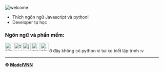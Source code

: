 ![welcome](https://avatars.githubusercontent.com/u/86113173?s=120&v=4)<br/>


- Thích ngôn ngữ Javascript và python!
- Developer tự học <br/>

### Ngôn ngữ và phần mềm:

<img align="left" alt="Visual Studio Code" width="26px" src="https://i.imgur.com/LwSdAlE.png" />
<img align="left" alt="ts" width="26px" src="https://i.imgur.com/vSgFULR.png" />
<img align="left" alt="js" width="26px" src="https://i.imgur.com/3u1wzwE.png" />
<img align="left" alt="mongodb" width="26px" src="https://imgur.com/xN5cFRr.png" /> 
<img align="left" alt="photoshop" width="26px" src="https://i.imgur.com/OC1RcS5.jpg" /> <br />
ở đây không có python vì tui ko biết lập trình :v

---

<!-- <details>
<summary><a align ="right">🔎 Statistics </a></summary>

<a>
  <img align="center" src="https://riday-ghstats.vercel.app/api/top-langs/?username=ModelVNN&theme=tokyonight&layout=compact" />
</a>
  <img align="center" src="https://github-readme-stats.vercel.app/api?username=ModelVNN&show_icons=true&theme=onedark" />
</a>
</details> -->

**© [ModelVNN](https://github.com/ModelVNN)**
